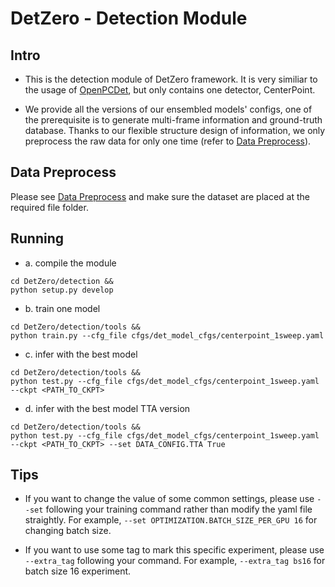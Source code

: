 # DetZero - Detection Module


## Intro
- This is the detection module of DetZero framework. It is very similiar to the usage of [OpenPCDet](https://github.com/open-mmlab/OpenPCDet), but only contains one detector, CenterPoint.

- We provide all the versions of our ensembled models' configs, one of the prerequisite is to generate multi-frame information and ground-truth database. Thanks to our flexible structure design of information, we only preprocess the raw data for only one time (refer to [Data Preprocess](../docs/DATA_PREPROCESS.md)).


## Data Preprocess
Please see [Data Preprocess](../docs/DATA_PREPROCESS.md) and make sure the dataset are placed at the required file folder.


## Running
- a. compile the module
```shell
cd DetZero/detection &&
python setup.py develop
```

- b. train one model
```shell
cd DetZero/detection/tools &&
python train.py --cfg_file cfgs/det_model_cfgs/centerpoint_1sweep.yaml
```

- c. infer with the best model
```shell
cd DetZero/detection/tools &&
python test.py --cfg_file cfgs/det_model_cfgs/centerpoint_1sweep.yaml --ckpt <PATH_TO_CKPT>
```

- d. infer with the best model TTA version
```shell
cd DetZero/detection/tools &&
python test.py --cfg_file cfgs/det_model_cfgs/centerpoint_1sweep.yaml --ckpt <PATH_TO_CKPT> --set DATA_CONFIG.TTA True
```



## Tips
- If you want to change the value of some common settings, please use `--set` following your training command rather than modify the yaml file straightly. For example, `--set OPTIMIZATION.BATCH_SIZE_PER_GPU 16` for changing batch size.

- If you want to use some tag to mark this specific experiment, please use `--extra_tag` following your command. For example, `--extra_tag bs16` for batch size 16 experiment.
